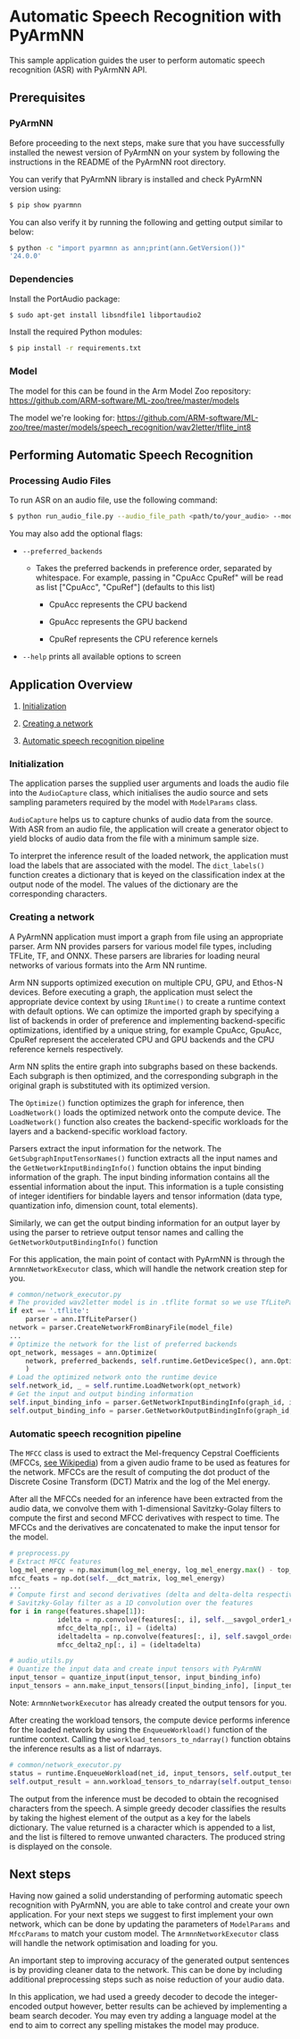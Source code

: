 # Automatic Speech Recognition with PyArmNN

This sample application guides the user to perform automatic speech recognition (ASR) with PyArmNN API.

## Prerequisites

### PyArmNN

Before proceeding to the next steps, make sure that you have successfully installed the newest version of PyArmNN on your system by following the instructions in the README of the PyArmNN root directory.

You can verify that PyArmNN library is installed and check PyArmNN version using:

```bash
$ pip show pyarmnn
```

You can also verify it by running the following and getting output similar to below:

```bash
$ python -c "import pyarmnn as ann;print(ann.GetVersion())"
'24.0.0'
```

### Dependencies

Install the PortAudio package:

```bash
$ sudo apt-get install libsndfile1 libportaudio2
```

Install the required Python modules:

```bash
$ pip install -r requirements.txt
```

### Model

The model for this can be found in the Arm Model Zoo repository:
https://github.com/ARM-software/ML-zoo/tree/master/models

The model we're looking for:
https://github.com/ARM-software/ML-zoo/tree/master/models/speech_recognition/wav2letter/tflite_int8 


## Performing Automatic Speech Recognition

### Processing Audio Files

To run ASR on an audio file, use the following command:

```bash
$ python run_audio_file.py --audio_file_path <path/to/your_audio> --model_file_path <path/to/your_model> --labels_file_path <path/to/your_labels>
```

You may also add the optional flags:

* `--preferred_backends`

  * Takes the preferred backends in preference order, separated by whitespace. For example, passing in "CpuAcc CpuRef" will be read as list ["CpuAcc", "CpuRef"] (defaults to this list)

    * CpuAcc represents the CPU backend

    * GpuAcc represents the GPU backend

    * CpuRef represents the CPU reference kernels

* `--help` prints all available options to screen

## Application Overview

1. [Initialization](#initialization)

2. [Creating a network](#creating-a-network)

3. [Automatic speech recognition pipeline](#automatic-speech-recognition-pipeline)

### Initialization

The application parses the supplied user arguments and loads the audio file into the `AudioCapture` class, which initialises the audio source and sets sampling parameters required by the model with `ModelParams` class.

`AudioCapture` helps us to capture chunks of audio data from the source. With ASR from an audio file, the application will create a generator object to yield blocks of audio data from the file with a minimum sample size.

To interpret the inference result of the loaded network, the application must load the labels that are associated with the model. The `dict_labels()` function creates a dictionary that is keyed on the classification index at the output node of the model. The values of the dictionary are the corresponding characters.

### Creating a network

A PyArmNN application must import a graph from file using an appropriate parser. Arm NN provides parsers for various model file types, including TFLite, TF, and ONNX. These parsers are libraries for loading neural networks of various formats into the Arm NN runtime.

Arm NN supports optimized execution on multiple CPU, GPU, and Ethos-N devices. Before executing a graph, the application must select the appropriate device context by using `IRuntime()` to create a runtime context with default options. We can optimize the imported graph by specifying a list of backends in order of preference and implementing backend-specific optimizations, identified by a unique string, for example CpuAcc, GpuAcc, CpuRef represent the accelerated CPU and GPU backends and the CPU reference kernels respectively.

Arm NN splits the entire graph into subgraphs based on these backends. Each subgraph is then optimized, and the corresponding subgraph in the original graph is substituted with its optimized version.

The `Optimize()` function optimizes the graph for inference, then `LoadNetwork()` loads the optimized network onto the compute device. The `LoadNetwork()` function also creates the backend-specific workloads for the layers and a backend-specific workload factory.

Parsers extract the input information for the network. The `GetSubgraphInputTensorNames()` function extracts all the input names and the `GetNetworkInputBindingInfo()` function obtains the input binding information of the graph. The input binding information contains all the essential information about the input. This information is a tuple consisting of integer identifiers for bindable layers and tensor information (data type, quantization info, dimension count, total elements).

Similarly, we can get the output binding information for an output layer by using the parser to retrieve output tensor names and calling the `GetNetworkOutputBindingInfo()` function

For this application, the main point of contact with PyArmNN is through the `ArmnnNetworkExecutor` class, which will handle the network creation step for you.

```python
# common/network_executor.py
# The provided wav2letter model is in .tflite format so we use TfLiteParser() to import the graph
if ext == '.tflite':
    parser = ann.ITfLiteParser()
network = parser.CreateNetworkFromBinaryFile(model_file)
...
# Optimize the network for the list of preferred backends
opt_network, messages = ann.Optimize(
    network, preferred_backends, self.runtime.GetDeviceSpec(), ann.OptimizerOptions()
    )
# Load the optimized network onto the runtime device
self.network_id, _ = self.runtime.LoadNetwork(opt_network)
# Get the input and output binding information
self.input_binding_info = parser.GetNetworkInputBindingInfo(graph_id, input_names[0])
self.output_binding_info = parser.GetNetworkOutputBindingInfo(graph_id, output_name)
```

### Automatic speech recognition pipeline

The `MFCC` class is used to extract the Mel-frequency Cepstral Coefficients (MFCCs, [see Wikipedia](https://en.wikipedia.org/wiki/Mel-frequency_cepstrum)) from a given audio frame to be used as features for the network. MFCCs are the result of computing the dot product of the Discrete Cosine Transform (DCT) Matrix and the log of the Mel energy.

After all the MFCCs needed for an inference have been extracted from the audio data, we convolve them with 1-dimensional Savitzky-Golay filters to compute the first and second MFCC derivatives with respect to time. The MFCCs and the derivatives are concatenated to make the input tensor for the model.

```python
# preprocess.py
# Extract MFCC features
log_mel_energy = np.maximum(log_mel_energy, log_mel_energy.max() - top_db)
mfcc_feats = np.dot(self.__dct_matrix, log_mel_energy)
...
# Compute first and second derivatives (delta and delta-delta respectively) by passing a
# Savitzky-Golay filter as a 1D convolution over the features
for i in range(features.shape[1]):
            idelta = np.convolve(features[:, i], self.__savgol_order1_coeffs, 'same')
            mfcc_delta_np[:, i] = (idelta)
            ideltadelta = np.convolve(features[:, i], self.savgol_order2_coeffs, 'same')
            mfcc_delta2_np[:, i] = (ideltadelta)
```

```python
# audio_utils.py
# Quantize the input data and create input tensors with PyArmNN
input_tensor = quantize_input(input_tensor, input_binding_info)
input_tensors = ann.make_input_tensors([input_binding_info], [input_tensor])
```

Note: `ArmnnNetworkExecutor` has already created the output tensors for you.

After creating the workload tensors, the compute device performs inference for the loaded network by using the `EnqueueWorkload()` function of the runtime context. Calling the `workload_tensors_to_ndarray()` function obtains the inference results as a list of ndarrays.

```python
# common/network_executor.py
status = runtime.EnqueueWorkload(net_id, input_tensors, self.output_tensors)
self.output_result = ann.workload_tensors_to_ndarray(self.output_tensors)
```

The output from the inference must be decoded to obtain the recognised characters from the speech. A simple greedy decoder classifies the results by taking the highest element of the output as a key for the labels dictionary. The value returned is a character which is appended to a list, and the list is filtered to remove unwanted characters. The produced string is displayed on the console.

## Next steps

Having now gained a solid understanding of performing automatic speech recognition with PyArmNN, you are able to take control and create your own application. For your next steps we suggest to first implement your own network, which can be done by updating the parameters of `ModelParams` and `MfccParams` to match your custom model. The `ArmnnNetworkExecutor` class will handle the network optimisation and loading for you.

An important step to improving accuracy of the generated output sentences is by providing cleaner data to the network. This can be done by including additional preprocessing steps such as noise reduction of your audio data.

In this application, we had used a greedy decoder to decode the integer-encoded output however, better results can be achieved by implementing a beam search decoder. You may even try adding a language model at the end to aim to correct any spelling mistakes the model may produce.
